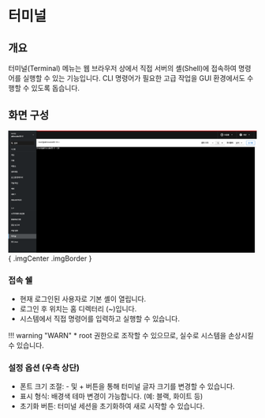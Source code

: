 # 터미널

## 개요
터미널(Terminal) 메뉴는 웹 브라우저 상에서 직접 서버의 셸(Shell)에 접속하여 명령어를 실행할 수 있는 기능입니다. CLI 명령어가 필요한 고급 작업을 GUI 환경에서도 수행할 수 있도록 돕습니다.

## 화면 구성
![터미널 화면 구성](../../assets/images/admin-guide/cube/terminal/cube-admin-guide-terminal-1-1.png){ .imgCenter .imgBorder }

### 접속 쉘
* 현재 로그인된 사용자로 기본 셸이 열립니다.
* 로그인 후 위치는 홈 디렉터리 (~)입니다.
* 시스템에서 직접 명령어를 입력하고 실행할 수 있습니다.

!!! warning "WARN"
    * root 권한으로 조작할 수 있으므로, 실수로 시스템을 손상시킬 수 있습니다.

### 설정 옵션 (우측 상단)
* 폰트 크기 조절: - 및 + 버튼을 통해 터미널 글자 크기를 변경할 수 있습니다.
* 표시 형식: 배경색 테마 변경이 가능합니다. (예: 블랙, 화이트 등)
* 초기화 버튼: 터미널 세션을 초기화하여 새로 시작할 수 있습니다.




